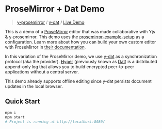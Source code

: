 # ProseMirror + Dat Demo
> [y-prosemirror](https://docs.yjs.dev/ecosystem/editor-bindings/prosemirror) / [y-dat](https://docs.yjs.dev/ecosystem/connection-provider/y-hyper) / [Live Demo](https://demos.yjs.dev/prosemirror/prosemirror.html)

This is a demo of a [ProseMirror](https://prosemirror.net/) editor that was made collaborative with Yjs & y-prosemirror. This demo uses the [prosemirror-example-setup](https://github.com/ProseMirror/prosemirror-example-setup) as a configuration. Learn more about how you can build your own custom editor with ProseMirror in [their documentation](https://github.com/yjs/y-prosemirror/).

In this variation of the ProseMirror demo, we use [y-dat](https://docs.yjs.dev/ecosystem/connection-provider/y-hyper) as a synchronization protocol (aka the provider). [Hyper](https://hypercore-protocol.org/) (previously known as [Dat](https://dat.foundation/)) is a distributed append-only log that allows you to build encrypted peer-to-peer applications without a central server.

This demo already supports offline editing since y-dat persists document updates in the local browser.

## Quick Start

```sh
npm i
npm start
# Project is running at http://localhost:8080/
```
